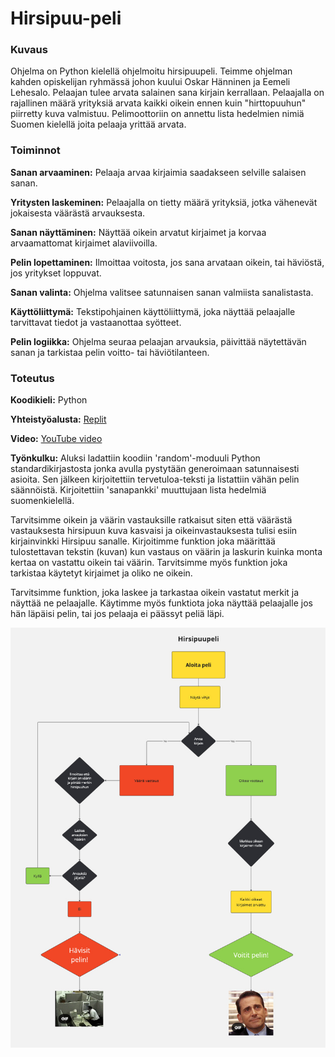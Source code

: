 # Hirsipuu-peli

### Kuvaus

Ohjelma on Python kielellä ohjelmoitu hirsipuupeli. Teimme ohjelman kahden opiskelijan ryhmässä johon kuului Oskar Hänninen ja Eemeli Lehesalo. Pelaajan tulee arvata salainen sana kirjain kerrallaan. Pelaajalla on rajallinen määrä yrityksiä arvata kaikki oikein ennen kuin "hirttopuuhun" piirretty kuva valmistuu. Pelimoottoriin on annettu lista hedelmien nimiä Suomen kielellä joita pelaaja yrittää arvata.



### Toiminnot

**Sanan arvaaminen:** Pelaaja arvaa kirjaimia saadakseen selville salaisen sanan.

**Yritysten laskeminen:** Pelaajalla on tietty määrä yrityksiä, jotka vähenevät jokaisesta väärästä arvauksesta.

**Sanan näyttäminen:** Näyttää oikein arvatut kirjaimet ja korvaa arvaamattomat kirjaimet alaviivoilla.

**Pelin lopettaminen:** Ilmoittaa voitosta, jos sana arvataan oikein, tai häviöstä, jos yritykset loppuvat.

**Sanan valinta:** Ohjelma valitsee satunnaisen sanan valmiista sanalistasta.

**Käyttöliittymä:** Tekstipohjainen käyttöliittymä, joka näyttää pelaajalle tarvittavat tiedot ja vastaanottaa syötteet.

**Pelin logiikka:** Ohjelma seuraa pelaajan arvauksia, päivittää näytettävän sanan ja tarkistaa pelin voitto- tai häviötilanteen.



### Toteutus

**Koodikieli:** Python

**Yhteistyöalusta:** [Replit](https://replit.com/)

**Video:** [YouTube video](https://youtu.be/M3QHygdoEm4)

**Työnkulku:** Aluksi ladattiin koodiin 'random'-moduuli Python standardikirjastosta jonka avulla pystytään generoimaan satunnaisesti asioita. Sen jälkeen kirjoitettiin tervetuloa-teksti ja listattiin vähän pelin säännöistä. Kirjoitettiin 'sanapankki' muuttujaan lista hedelmiä suomenkielellä.

Tarvitsimme oikein ja väärin vastauksille ratkaisut siten että väärästä vastauksesta hirsipuun kuva kasvaisi ja oikeinvastauksesta tulisi esiin kirjainvinkki Hirsipuu sanalle.
Kirjoitimme funktion joka määrittää tulostettavan tekstin (kuvan) kun vastaus on väärin ja laskurin kuinka monta kertaa on vastattu oikein tai väärin. Tarvitsimme myös funktion joka tarkistaa käytetyt kirjaimet ja oliko ne oikein.

Tarvitsimme funktion, joka laskee ja tarkastaa oikein vastatut merkit ja näyttää ne pelaajalle. Käytimme myös funktiota joka näyttää pelaajalle jos hän läpäisi pelin, tai jos pelaaja ei päässyt peliä läpi.

![Vuokaavio](/Hirsipuupelin%20vuokaavio.jpg)
